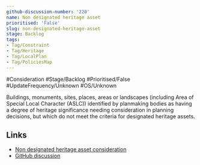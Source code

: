 ```yaml
---
github-discussion-number: '220'
name: Non designated heritage asset
prioritised: 'False'
slug: non-designated-heritage-asset
stage: Backlog
tags:
- Tag/Constraint
- Tag/Heritage
- Tag/LocalPlan
- Tag/PoliciesMap
---
```


#Consideration #Stage/Backlog #Prioritised/False #UpdateFrequency/Unknown #OS/Unknown

Buildings, monuments, sites, places, areas or landscapes (including Area of Special Local Character (ASLC)) identified by planmaking bodies as having a degree of heritage significance needing consideration in planning decisions, but which do not meet the criteria for designated heritage assets.

## Links

* [Non designated heritage asset consideration](https://design.planning.data.gov.uk/planning-consideration/non-designated-heritage-asset)
* [GitHub discussion](https://github.com/digital-land/data-standards-backlog/discussions/220)